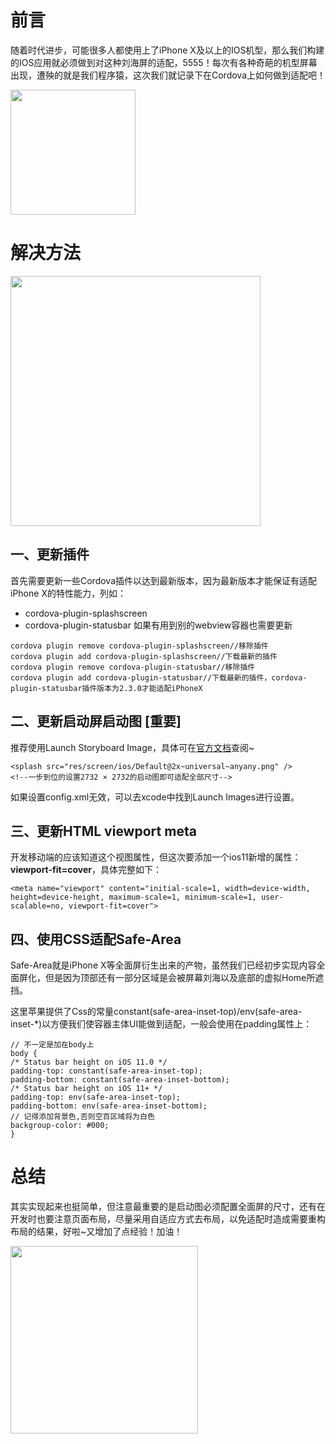前言
==
随着时代进步，可能很多人都使用上了iPhone X及以上的IOS机型，那么我们构建的IOS应用就必须做到对这种刘海屏的适配，5555！每次有各种奇葩的机型屏幕出现，遭殃的就是我们程序猿，这次我们就记录下在Cordova上如何做到适配吧！

<img style="width:200px;" src="https://timgsa.baidu.com/timg?image&quality=80&size=b9999_10000&sec=1562826899161&di=1f4f3fe162148122db0137b1e2081b09&imgtype=0&src=http%3A%2F%2Fb-ssl.duitang.com%2Fuploads%2Fitem%2F201804%2F16%2F20180416051736_jkuir.jpeg">

# 解决方法

<img style="width:400px;" src="https://timgsa.baidu.com/timg?image&quality=80&size=b9999_10000&sec=1562827010313&di=23f53fad647a77eb77400202f394ba90&imgtype=0&src=http%3A%2F%2Fupload.chinaz.com%2F2018%2F0503%2F201805031022165633.jpg">

## 一、更新插件
首先需要更新一些Cordova插件以达到最新版本，因为最新版本才能保证有适配iPhone X的特性能力，列如：
* cordova-plugin-splashscreen
* cordova-plugin-statusbar
如果有用到别的webview容器也需要更新

```
cordova plugin remove cordova-plugin-splashscreen//移除插件
cordova plugin add cordova-plugin-splashscreen//下载最新的插件
cordova plugin remove cordova-plugin-statusbar//移除插件
cordova plugin add cordova-plugin-statusbar//下载最新的插件，cordova-plugin-statusbar插件版本为2.3.0才能适配iPhoneX
```

## 二、更新启动屏启动图 [重要]
推荐使用Launch Storyboard Image，具体可在[官方文档](https://cordova.apache.org/docs/en/latest/reference/cordova-plugin-splashscreen/index.html)查阅~

```
<splash src="res/screen/ios/Default@2x~universal~anyany.png" />
<!--一步到位的设置2732 × 2732的启动图即可适配全部尺寸-->
```

如果设置config.xml无效，可以去xcode中找到Launch Images进行设置。

## 三、更新HTML viewport meta
开发移动端的应该知道这个视图属性，但这次要添加一个ios11新增的属性：**viewport-fit=cover**，具体完整如下：
```
<meta name="viewport" content="initial-scale=1, width=device-width, height=device-height, maximum-scale=1, minimum-scale=1, user-scalable=no, viewport-fit=cover">
```

## 四、使用CSS适配Safe-Area
Safe-Area就是iPhone X等全面屏衍生出来的产物，虽然我们已经初步实现内容全面屏化，但是因为顶部还有一部分区域是会被屏幕刘海以及底部的虚拟Home所遮挡。

这里苹果提供了Css的常量constant(safe-area-inset-top)/env(safe-area-inset-*)以方便我们使容器主体UI能做到适配，一般会使用在padding属性上：

```
// 不一定是加在body上
body {
/* Status bar height on iOS 11.0 */
padding-top: constant(safe-area-inset-top);
padding-bottom: constant(safe-area-inset-bottom);
/* Status bar height on iOS 11+ */
padding-top: env(safe-area-inset-top);
padding-bottom: env(safe-area-inset-bottom);
// 记得添加背景色,否则空百区域将为白色
backgroup-color: #000;
}
```

# 总结
其实实现起来也挺简单，但注意最重要的是启动图必须配置全面屏的尺寸，还有在开发时也要注意页面布局，尽量采用自适应方式去布局，以免适配时造成需要重构布局的结果，好啦~又增加了点经验！加油！

<img style="width:300px;" src="https://timgsa.baidu.com/timg?image&quality=80&size=b9999_10000&sec=1562828723214&di=b566fabfa3a6145f77744f3b21e07197&imgtype=0&src=http%3A%2F%2Fimg.tukexw.com%2Fimg%2F95d89fc656c957d7.jpg">
